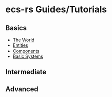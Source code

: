 ecs-rs Guides/Tutorials
=======================

## Basics
- [The World](tutorial1.md)
- [Entities](tutorial2.md)
- [Components](tutorial3.md)
- [Basic Systems](tutorial4.md)

## Intermediate

## Advanced

